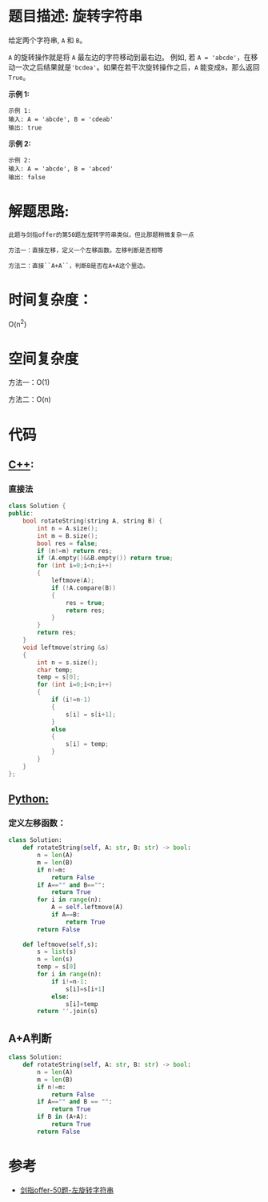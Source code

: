 # 题目描述:  旋转字符串

给定两个字符串, ``A`` 和 ``B``。

``A`` 的旋转操作就是将 ``A`` 最左边的字符移动到最右边。 例如, 若 ``A = 'abcde'``，在移动一次之后结果就是``'bcdea'``。如果在若干次旋转操作之后，``A`` 能变成``B``，那么返回``True``。

**示例 1:**
```
示例 1:
输入: A = 'abcde', B = 'cdeab'
输出: true
```
**示例 2:**
```
示例 2:
输入: A = 'abcde', B = 'abced'
输出: false
```

# 解题思路:
    此题与剑指offer的第50题左旋转字符串类似，但比那题稍微复杂一点
    
    方法一：直接左移，定义一个左移函数。左移判断是否相等
    
    方法二：直接``A+A``，判断B是否在A+A这个里边。
# 时间复杂度：
  O(n<sup>2</sup>)
# 空间复杂度
  方法一：O(1)
  
  方法二：O(n)
  
# 代码

## [C++](./Rotate-String.cpp):

###  直接法
```c++
class Solution {
public:
    bool rotateString(string A, string B) {
        int n = A.size();
        int m = B.size();
        bool res = false;
        if (n!=m) return res;
        if (A.empty()&&B.empty()) return true;
        for (int i=0;i<n;i++)
        {
            leftmove(A);
            if (!A.compare(B))
            {
                res = true;
                return res;
            }
        }
        return res;
    }
    void leftmove(string &s)
    {
        int n = s.size();
        char temp;
        temp = s[0];
        for (int i=0;i<n;i++)
        {
            if (i!=n-1)
            {
                s[i] = s[i+1];
            }
            else
            {
                s[i] = temp;
            }
        }
    }
};
```

## [Python:](https://github.com/bryceustc/LeetCode_Note/blob/master/python/Rotate-String/Rotate-String.py)
###  定义左移函数：
```python
class Solution:
    def rotateString(self, A: str, B: str) -> bool:
        n = len(A)
        m = len(B)
        if n!=m:
            return False
        if A=="" and B=="":
            return True
        for i in range(n):
            A = self.leftmove(A)
            if A==B:
                return True
        return False
    
    def leftmove(self,s):
        s = list(s)
        n = len(s)
        temp = s[0]
        for i in range(n):
            if i!=n-1:
                s[i]=s[i+1]
            else:
                s[i]=temp
        return ''.join(s)
```
## A+A判断
```python
class Solution:
    def rotateString(self, A: str, B: str) -> bool:
        n = len(A)
        m = len(B)
        if n!=m:
            return False
        if A=="" and B == "":
            return True
        if B in (A+A):
            return True
        return False
```

# 参考

  -  [剑指offer-50题-左旋转字符串](https://github.com/bryceustc/CodingInterviews/blob/master/LeftRotateString/README.md)

